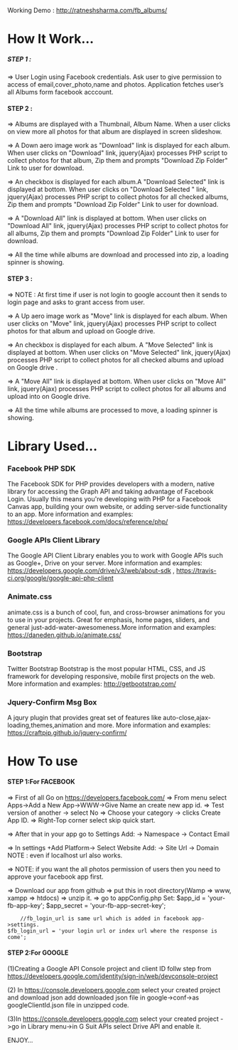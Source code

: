 Working Demo : http://ratneshsharma.com/fb_albums/

# How It Work…

##### STEP 1 :
=> User Login using Facebook credentials. Ask user to give permission to access of email,cover_photo,name and photos. Application fetches user’s all Albums form facebook acccount.

#### STEP 2 :
=> Albums are displayed with a Thumbnail, Album Name. When a user clicks on view more all photos for that album are displayed in screen slideshow.

=> A Down aero image work as "Download" link is displayed for each album. When user clicks on "Download" link, jquery(Ajax) processes PHP script to collect photos for that album, Zip them and prompts "Download Zip Folder" Link to user for download.

=> An checkbox is displayed for each album.A "Download Selected" link is displayed at bottom. When user clicks on "Download Selected " link, jquery(Ajax) processes PHP script to collect photos for all checked albums, Zip them and prompts "Download Zip Folder" Link to user for download.

=> A "Download All" link is displayed at bottom. When user clicks on "Download All" link, jquery(Ajax) processes PHP script to collect photos for all albums, Zip them and prompts "Download Zip Folder" Link to user for download.

=> All the time while albums are download and processed into zip, a loading spinner is showing.

#### STEP 3 :
=> NOTE : At first time if user is not login to google account then it sends to login page and asks to grant access from user.

=> A Up aero image work as "Move" link is displayed for each album. When user clicks on "Move" link, jquery(Ajax) processes PHP script to collect photos for that album and upload on Google drive.

=> An checkbox is displayed for each album. A "Move Selected" link is displayed at bottom. When user clicks on "Move Selected" link, jquery(Ajax) processes PHP script to collect photos for all checked albums and upload on Google drive .

=> A "Move All" link is displayed at bottom. When user clicks on "Move All" link, jquery(Ajax) processes PHP script to collect photos for all albums and upload into on Google drive.

=> All the time while albums are processed to move, a loading spinner is showing.


# Library Used...

### Facebook PHP SDK
 The Facebook SDK for PHP provides developers with a modern, native library for accessing the Graph API and taking advantage of Facebook Login. Usually this means you're developing with PHP for a Facebook Canvas app, building your own website, or adding server-side functionality to an app. More information and examples: https://developers.facebook.com/docs/reference/php/

### Google APIs Client Library
 The Google API Client Library enables you to work with Google APIs such as Google+, Drive on your server. More information and examples: https://developers.google.com/drive/v3/web/about-sdk ,  https://travis-ci.org/google/google-api-php-client

### Animate.css
 animate.css is a bunch of cool, fun, and cross-browser animations for you to use in your projects. Great for emphasis, home pages, sliders, and general just-add-water-awesomeness.More information and examples: https://daneden.github.io/animate.css/

### Bootstrap
 Twitter Bootstrap Bootstrap is the most popular HTML, CSS, and JS framework for developing responsive, mobile first projects on the web. More information and examples: http://getbootstrap.com/

### Jquery-Confirm Msg Box
 A jqury plugin that provides great set of features like auto-close,ajax-loading,themes,animation and more. More information and examples: https://craftpip.github.io/jquery-confirm/


# How To use

#### STEP 1:For FACEBOOK

=> First of all Go on https://developers.facebook.com/  => From menu select Apps->Add a New App->WWW->Give Name an create new app id. => Test version of another -> select No => Choose your category -> clicks Create App ID. => Right-Top corner select skip quick start.

=> After that in your app go to Settings Add: -> Namespace -> Contact Email

=> In settings +Add Platform-> Select Website Add: -> Site Url -> Domain NOTE : even if localhost url also works.

=> NOTE: if you want the all photos permission of users then you need to approve your facebook app first.

=> Download our app from github => put this in root directory(Wamp => www, xampp => htdocs) => unzip it. => go to appConfig.php Set: $app_id = 'your-fb-app-key'; $app_secret = 'your-fb-app-secret-key';
	
        //fb_login_url is same url which is added in facebook app->settings.
	$fb_login_url = 'your login url or index url where the response is come'; 

#### STEP 2:For GOOGLE

(1)Creating a Google API Console project and client ID follw step from https://developers.google.com/identity/sign-in/web/devconsole-project 

(2) In https://console.developers.google.com select your created project and download json add downloaded json file in google->conf->as googleClientId.json file in unzipped code.

(3)In https://console.developers.google.com select your created project ->go in Library menu->in G Suit APIs select Drive API and enable it.

ENJOY…
